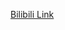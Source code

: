 [Bilibili Link](https://www.bilibili.com/video/BV15wNWetE2W?vd_source=c801aa3fac0e6e97b0df71f74a8b25bd&__readwiseLocation=&spm_id_from=333.788.videopod.episodes)